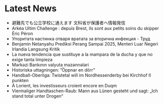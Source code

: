 # Latest News
-  避難先でも公立学校に通えます 文科省が保護者へ情報発信
-  Arkéa Ultim Challenge : depuis Brest, ils sont aux petits soins du skipper Éric Péron
-  Упоритата настинка отваря вратата за вторична инфекция - Труд
-  Benjamin Netanyahu Prediksi Perang Sampai 2025, Menteri Luar Negeri Irlandia Langsung Kritik
-  La nueva tendencia que sustituye a la mampara de la ducha y que no exige tanta limpieza
-  Mərkəzi Bankının valyuta məzənnələri
-  Historiska uttagningen: ”Öppnar en dörr”
-  Handball-Oberliga: Twistetal will im Nordhessenderby bei Kirchhof II punkten
-  À Lorient, les investisseurs croient encore en Duqm
-  Viermaliger Handtaschen-Raub: Mann aus Lünen gesteht und sagt: „Ich stand total unter Drogen“
